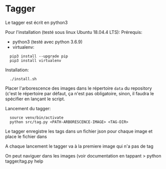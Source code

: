 # Tagger

Le tagger est écrit en python3

Pour l'installation (testé sous linux Ubuntu 18.04.4 LTS):
Prérequis:
- python3 (testé avec python 3.6.9)
- virtualenv:
```
  pip3 install --upgrade pip
  pip3 install virtualenv
```

Installation:
```
  ./install.sh
```

Placer l'arborescence des images dans le répertoire `data` du repository (c'est le répertoire par défaut, ça n'est pas obligatoire, sinon, il faudra le spécifier en lançant le script.

Lancement du tagger:
```
  source venv/bin/activate
  python src/tag.py <PATH-ARBORESCENCE-IMAGE> <TAG-DIR>
```

Le tagger enregistre les tags dans un fichier json pour chaque image et place le fichier dans <TAG-DIR>

A chaque lancement le tagger va à la premiere image qui n'a pas de tag

On peut naviguer dans les images (voir documentation en tappant > python tagger/tag.py help

